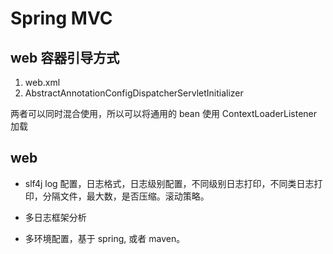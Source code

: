 # Spring MVC
## web 容器引导方式
1. web.xml
2. AbstractAnnotationConfigDispatcherServletInitializer

两者可以同时混合使用，所以可以将通用的 bean 使用 ContextLoaderListener 加载

## web

- slf4j log 配置，日志格式，日志级别配置，不同级别日志打印，不同类日志打印，分隔文件，最大数，是否压缩。滚动策略。
- 多日志框架分析

- 多环境配置，基于 spring, 或者 maven。

